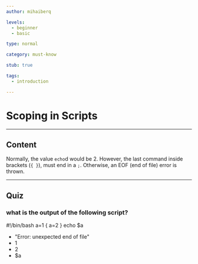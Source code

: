 ```yaml
---
author: mihaiberq

levels:
  - beginner
  - basic

type: normal

category: must-know

stub: true

tags:
  - introduction

---
```

# Scoping in Scripts

---
## Content

Normally, the value `echo`d would be 2. However, the last command inside brackets (`{ }`), must end in a `;`. Otherwise, an EOF (end of file) error is thrown.

---
## Quiz 

### what is the output of the following script?

#!/bin/bash
a=1
{ a=2 }
echo $a

* "Error: unexpected end of file"
* 1
* 2
* $a

